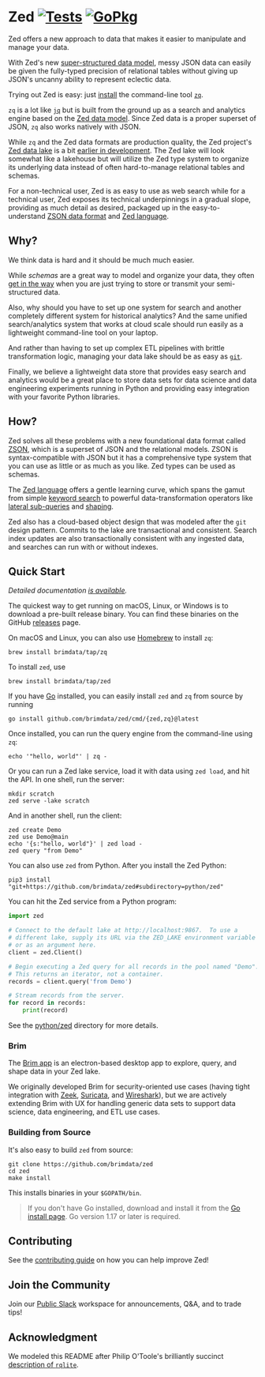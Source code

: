 # Zed [![Tests][tests-img]][tests] [![GoPkg][gopkg-img]][gopkg]

Zed offers a new approach to data that makes it easier to manipulate and manage
your data.

With Zed's new [super-structured data model](docs/formats/README.md#2-zed-a-super-structured-pattern),
messy JSON data can easily be given the fully-typed precision of relational tables
without giving up JSON's uncanny ability to represent eclectic data.

Trying out Zed is easy: just [install](#quick-start) the command-line tool
[`zq`](docs/zq/README.md).

`zq` is a lot like [`jq`](https://stedolan.github.io/jq/)
but is built from the ground up as a search and analytics engine based
on the [Zed data model](docs/formats/zed.md).  Since Zed data is a
proper superset of JSON, `zq` also works natively with JSON.

While `zq` and the Zed data formats are production quality, the Zed project's
[Zed data lake](doucments/zed/README.md) is a bit [earlier in development](docs/zed/README.md#status).
The Zed lake will look somewhat like a lakehouse but will utilize the
Zed type system to organize its underlying data instead of often hard-to-manage
relational tables and schemas.

For a non-technical user, Zed is as easy to use as web search
while for a technical user, Zed exposes its technical underpinnings
in a gradual slope, providing as much detail as desired,
packaged up in the easy-to-understand
[ZSON data format](docs/formats/zson.md) and
[Zed language](docs/zq/language.md).

## Why?

We think data is hard and it should be much much easier.

While _schemas_ are a great way to model and organize your data, they often
[get in the way](https://github.com/brimdata/sharkfest-21#schemas-a-double-edged-sword)
when you are just trying to store or transmit your semi-structured data.

Also, why should you have to set up one system
for search and another completely different system for historical analytics?
And the same unified search/analytics system that works at cloud scale should run easily as
a lightweight command-line tool on your laptop.

And rather than having to set up complex ETL pipelines with brittle
transformation logic, managing your data lake should be as easy as
[`git`](https://git-scm.com/).

Finally, we believe a lightweight data store that provides easy search and analytics
would be a great place to store data sets for data science and
data engineering experiments running in Python and providing easy
integration with your favorite Python libraries.

## How?

Zed solves all these problems with a new foundational data format called
[ZSON](docs/formats/zson.md),
which is a superset of JSON and the relational models.
ZSON is syntax-compatible with JSON
but it has a comprehensive type system that you can use as little or as much as you like.
Zed types can be used as schemas.

The [Zed language](docs/zq/language.md) offers a gentle learning curve,
which spans the gamut from simple [keyword search](docs/zq/language.md#7-search-expressions)
to powerful data-transformation operators like [lateral sub-queries](docs/zq/language.md#8-lateral-subqueries)
and [shaping](docs/zq/language.md#9-shaping).

Zed also has a cloud-based object design that was modeled after
the `git` design pattern.  Commits to the lake are transactional
and consistent.  Search index updates are also transactionally
consistent with any ingested data, and searches can run with or
without indexes.

## Quick Start

_Detailed documentation [is available](docs/README.md#zed-documentation)._

The quickest way to get running on macOS, Linux, or Windows
is to download a pre-built release binary.
You can find these binaries on the GitHub
[releases](https://github.com/brimdata/zed/releases) page.

On macOS and Linux, you can also use [Homebrew](https://brew.sh/) to install `zq`:
```
brew install brimdata/tap/zq
```
To install `zed`, use
```
brew install brimdata/tap/zed
```
If you have [Go](https://go.dev/) installed, you can easily install `zed` and
`zq` from source by running
```
go install github.com/brimdata/zed/cmd/{zed,zq}@latest
```
Once installed, you can run the query engine from the command-line using `zq`:
```
echo '"hello, world"' | zq -
```
Or you can run a Zed lake service, load it with data using `zed load`, and hit the API.
In one shell, run the server:
```
mkdir scratch
zed serve -lake scratch
```
And in another shell, run the client:
```
zed create Demo
zed use Demo@main
echo '{s:"hello, world"}' | zed load -
zed query "from Demo"
```
You can also use `zed` from Python.  After you install the Zed Python:
```
pip3 install "git+https://github.com/brimdata/zed#subdirectory=python/zed"
```
You can hit the Zed service from a Python program:
```python
import zed

# Connect to the default lake at http://localhost:9867.  To use a
# different lake, supply its URL via the ZED_LAKE environment variable
# or as an argument here.
client = zed.Client()

# Begin executing a Zed query for all records in the pool named "Demo".
# This returns an iterator, not a container.
records = client.query('from Demo')

# Stream records from the server.
for record in records:
    print(record)
```
See the [python/zed](python/zed) directory for more details.

### Brim

The [Brim app](https://github.com/brimdata/brim) is an electron-based
desktop app to explore, query, and shape data in your Zed lake.

We originally developed Brim for security-oriented use cases
(having tight integration with [Zeek](https://zeek.org/),
[Suricata](https://suricata.io/), and
[Wireshark](https://www.wireshark.org/)),
but we are actively extending Brim with UX for handling generic
data sets to support data science, data engineering, and ETL use cases.

### Building from Source

It's also easy to build `zed` from source:
```
git clone https://github.com/brimdata/zed
cd zed
make install
```
This installs binaries in your `$GOPATH/bin`.

> If you don't have Go installed, download and install it from the
> [Go install page](https://golang.org/doc/install). Go version 1.17 or later is
> required.

## Contributing

See the [contributing guide](CONTRIBUTING.md) on how you can help improve Zed!

## Join the Community

Join our [Public Slack](https://www.brimdata.io/join-slack/) workspace for announcements, Q&A, and to trade tips!

## Acknowledgment

We modeled this README after
Philip O'Toole's brilliantly succinct
[description of `rqlite`](https://github.com/rqlite/rqlite).

[tests-img]: https://github.com/brimdata/zed/workflows/Tests/badge.svg
[tests]: https://github.com/brimdata/zed/actions?query=workflow%3ATests
[gopkg-img]: https://pkg.go.dev/badge/github.com/brimdata/zed
[gopkg]: https://pkg.go.dev/github.com/brimdata/zed
